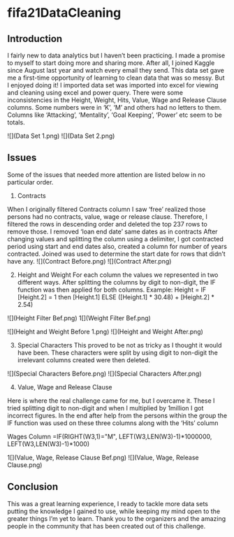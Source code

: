 # fifa21DataCleaning
## Introduction
I fairly new to data analytics but I haven’t been practicing. I made a promise to myself to start doing more and sharing more. After all, I joined Kaggle since August last year and watch every email they send. This data set gave me a first-time opportunity of learning to clean data that was so messy. But I enjoyed doing it! 
I imported data set was imported into excel for viewing and cleaning using excel and power query. There were some inconsistencies in the Height, Weight, Hits, Value, Wage and Release Clause columns. Some numbers were in ‘K’, ‘M’ and others had no letters to them. Columns like ‘Attacking’, ‘Mentality’, ‘Goal Keeping’, ‘Power’ etc seem to be totals.

![](Data Set 1.png) ![](Data Set 2.png)

## Issues
Some of the issues that needed more attention are listed below in no particular order.
1.	Contracts 

When I originally filtered Contracts column I saw ‘free’ realized those persons had no contracts, value, wage or release clause. Therefore, I filtered the rows in descending order and deleted the top 237 rows to remove those. I removed ‘loan end date’ same dates as in contracts After changing values and splitting the column using a delimiter, I got contracted period using start and end dates also, created a column for number of years contracted. Joined was used to determine the start date for rows that didn’t have any.
![](Contract Before.png) ![](Contract After.png)

2.	Height and Weight
For each column the values we represented in two different ways. After splitting the columns by digit to non-digit, the IF function was then applied for both columns. Example: Height = IF [Height.2] = 1 then [Height.1] ELSE ([Height.1] * 30.48) + [Height.2] * 2.54)

![](Height Filter Bef.png) 1[](Weight Filter Bef.png)

![](Height and Weight Before 1.png) ![](Height and Weight After.png)

3.	 Special Characters
This proved to be not as tricky as I thought it would have been. These characters were split by using digit to non-digit the irrelevant columns created were then deleted. 

![](Special Characters Before.png) ![](Special Characters After.png)


4.	Value, Wage and Release Clause

Here is where the real challenge came for me, but I overcame it. These I tried splitting digit to non-digit and when I multiplied by 1million I got incorrect figures. In the end after help from the persons within the group the IF function was used on these three columns along with the ‘Hits’ column

Wages Column =IF(RIGHT(W3,1)="M", 
LEFT(W3,LEN(W3)-1)*1000000, 
LEFT(W3,LEN(W3)-1)*1000)

1[](Value, Wage, Release Clause Bef.png) ![](Value, Wage, Release Clause.png)

## Conclusion
This was a great learning experience, I ready to tackle more data sets putting the knowledge I gained to use, while keeping my mind open to the greater things I’m yet to learn. Thank you to the organizers and the amazing people in the community that has been created out of this challenge.

